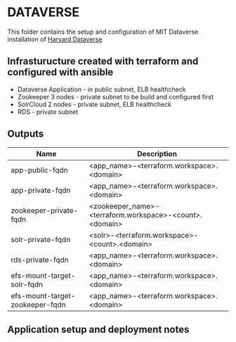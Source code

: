 # DATAVERSE

This folder contains the setup and configuration of MIT Dataverse installation of [Harvard Dataverse](https://dataverse.harvard.edu/)

## Infrasturucture created with terraform and configured with ansible

* Dataverse Application - in public subnet, ELB healthcheck 
* Zookeeper 3 nodes - private subnet to be build and configured first
* SolrCloud 2 nodes - private subnet, ELB healthcheck
* RDS - private subnet

## Outputs

| Name | Description |
|------|-------------|
| app-public-fqdn | <app_name>\-<terraform.workspace>\.<domain\> |
| app-private-fqdn | <app_name>\-<terraform.workspace>\.<domain\> |
| zookeeper-private-fqdn |<zookeeper_name\>\-<terraform.workspace>\-\<count>\.<domain\> |
| solr-private-fqdn  | \<solr\>\-<terraform.workspace>\-<count\>\.<domain\> |
| rds-private-fqdn | <app_name>\-<terraform.workspace>\.<domain\> |
| efs-mount-target-solr-fqdn| <app_name>\-<terraform.workspace>\.<domain\> |  
| efs-mount-target-zookeeper-fqdn| <app_name>\-<terraform.workspace>\.<domain\>|

## Application setup and deployment notes
